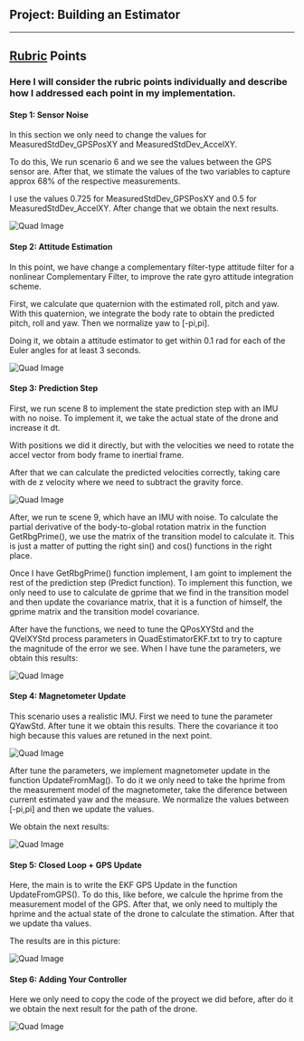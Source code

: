 ## Project: Building an Estimator

---



## [Rubric](https://review.udacity.com/#!/rubrics/1807/view) Points

### Here I will consider the rubric points individually and describe how I addressed each point in my implementation.  





#### Step 1: Sensor Noise

In this section we only need to change the values for MeasuredStdDev_GPSPosXY and MeasuredStdDev_AccelXY.

To do this, We run scenario 6 and we see the values between the GPS sensor are. After that, we stimate the values of the two variables to capture approx 68% of the respective measurements. 

I use the values 0.725 for MeasuredStdDev_GPSPosXY and 0.5 for MeasuredStdDev_AccelXY. After change that we obtain the next results.

![Quad Image](./images/step1.png)


#### Step 2: Attitude Estimation

In this point, we have change a complementary filter-type attitude filter for a nonlinear Complementary Filter, to improve the rate gyro attitude integration scheme. 

First, we calculate que quaternion with the estimated roll, pitch and yaw. With this quaternion, we integrate the body rate to obtain the predicted pitch, roll and yaw. Then we normalize yaw to [-pi,pi].

Doing it, we obtain a attitude estimator to get within 0.1 rad for each of the Euler angles for at least 3 seconds.

![Quad Image](./images/step2.png)


#### Step 3: Prediction Step

First, we run scene 8 to implement the state prediction step with an IMU with no noise. To implement it, we take the actual state of the drone and increase it dt.

With positions we did it directly, but with the velocities we need to rotate the accel vector from body frame to inertial frame.

After that we can calculate the predicted velocities correctly, taking care with de z velocity where we need to subtract the gravity force.

![Quad Image](./images/step3_a.png)

After, we run te scene 9, which have an IMU with noise. To  calculate the partial derivative of the body-to-global rotation matrix in the function GetRbgPrime(), we use the matrix of the transition model to calculate it. This is just a matter of putting the right sin() and cos() functions in the right place.

Once I have GetRbgPrime() function implement, I am goint to implement the rest of the prediction step (Predict function). To implement this function, we only need to use to calculate de gprime that we find in the transition model and then update the covariance matrix, that it is a function of himself, the gprime matrix and the transition model covariance.

After have the functions, we need to tune the QPosXYStd and the QVelXYStd process parameters in QuadEstimatorEKF.txt to try to capture the magnitude of the error we see. When I have tune the parameters, we obtain this results: 

![Quad Image](./images/step3_b.png)



#### Step 4: Magnetometer Update

This scenario uses a realistic IMU. First we need to tune the parameter QYawStd. After tune it we obtain this results. There the covariance it too high because this values are retuned in the next point.

![Quad Image](./images/step4_a.png)

After tune the parameters, we implement magnetometer update in the function UpdateFromMag(). To do it we only need to take the hprime from the measurement model of the magnetometer, take the diference between current estimated yaw and the measure. We normalize the values between [-pi,pi] and then we update the values.

We obtain the next results:

![Quad Image](./images/step4_b.png)

#### Step 5: Closed Loop + GPS Update

Here, the main is to write the EKF GPS Update in the function UpdateFromGPS(). To do this, like before, we calcule the hprime from the measurement model of the GPS. After that, we only need to multiply the hprime and the actual state of the drone to calculate the stimation. After that we update tha values. 

The results are in this picture:

![Quad Image](./images/step5.png)

#### Step 6: Adding Your Controller

Here we only need to copy the code of the proyect we did before, after do it we obtain the next result for the path of the drone.

![Quad Image](./images/step6.png)


